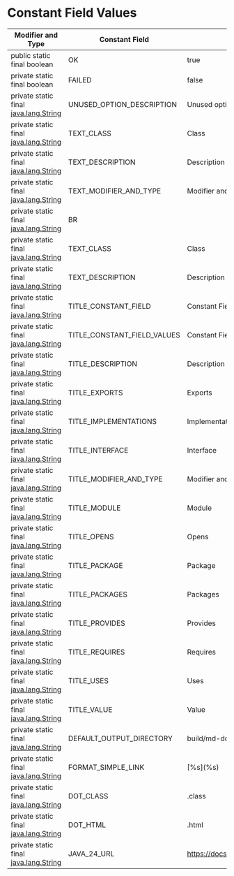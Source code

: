# Constant Field Values
| Modifier and Type                                                                                                            | Constant Field              | Value                                               |
|------------------------------------------------------------------------------------------------------------------------------|-----------------------------|-----------------------------------------------------|
| public static final  boolean                                                                                                 | OK                          | true                                                |
| private static final  boolean                                                                                                | FAILED                      | false                                               |
| private static final  [java.lang.String](https://docs.oracle.com/en/java/javase/24/docs/api/java.base/java/lang/String.html) | UNUSED_OPTION_DESCRIPTION   | Unused option                                       |
| private static final  [java.lang.String](https://docs.oracle.com/en/java/javase/24/docs/api/java.base/java/lang/String.html) | TEXT_CLASS                  | Class                                               |
| private static final  [java.lang.String](https://docs.oracle.com/en/java/javase/24/docs/api/java.base/java/lang/String.html) | TEXT_DESCRIPTION            | Description                                         |
| private static final  [java.lang.String](https://docs.oracle.com/en/java/javase/24/docs/api/java.base/java/lang/String.html) | TEXT_MODIFIER_AND_TYPE      | Modifier and Type                                   |
| private static final  [java.lang.String](https://docs.oracle.com/en/java/javase/24/docs/api/java.base/java/lang/String.html) | BR                          | <br/>                                               |
| private static final  [java.lang.String](https://docs.oracle.com/en/java/javase/24/docs/api/java.base/java/lang/String.html) | TEXT_CLASS                  | Class                                               |
| private static final  [java.lang.String](https://docs.oracle.com/en/java/javase/24/docs/api/java.base/java/lang/String.html) | TEXT_DESCRIPTION            | Description                                         |
| private static final  [java.lang.String](https://docs.oracle.com/en/java/javase/24/docs/api/java.base/java/lang/String.html) | TITLE_CONSTANT_FIELD        | Constant Field                                      |
| private static final  [java.lang.String](https://docs.oracle.com/en/java/javase/24/docs/api/java.base/java/lang/String.html) | TITLE_CONSTANT_FIELD_VALUES | Constant Field Values                               |
| private static final  [java.lang.String](https://docs.oracle.com/en/java/javase/24/docs/api/java.base/java/lang/String.html) | TITLE_DESCRIPTION           | Description                                         |
| private static final  [java.lang.String](https://docs.oracle.com/en/java/javase/24/docs/api/java.base/java/lang/String.html) | TITLE_EXPORTS               | Exports                                             |
| private static final  [java.lang.String](https://docs.oracle.com/en/java/javase/24/docs/api/java.base/java/lang/String.html) | TITLE_IMPLEMENTATIONS       | Implementations                                     |
| private static final  [java.lang.String](https://docs.oracle.com/en/java/javase/24/docs/api/java.base/java/lang/String.html) | TITLE_INTERFACE             | Interface                                           |
| private static final  [java.lang.String](https://docs.oracle.com/en/java/javase/24/docs/api/java.base/java/lang/String.html) | TITLE_MODIFIER_AND_TYPE     | Modifier and Type                                   |
| private static final  [java.lang.String](https://docs.oracle.com/en/java/javase/24/docs/api/java.base/java/lang/String.html) | TITLE_MODULE                | Module                                              |
| private static final  [java.lang.String](https://docs.oracle.com/en/java/javase/24/docs/api/java.base/java/lang/String.html) | TITLE_OPENS                 | Opens                                               |
| private static final  [java.lang.String](https://docs.oracle.com/en/java/javase/24/docs/api/java.base/java/lang/String.html) | TITLE_PACKAGE               | Package                                             |
| private static final  [java.lang.String](https://docs.oracle.com/en/java/javase/24/docs/api/java.base/java/lang/String.html) | TITLE_PACKAGES              | Packages                                            |
| private static final  [java.lang.String](https://docs.oracle.com/en/java/javase/24/docs/api/java.base/java/lang/String.html) | TITLE_PROVIDES              | Provides                                            |
| private static final  [java.lang.String](https://docs.oracle.com/en/java/javase/24/docs/api/java.base/java/lang/String.html) | TITLE_REQUIRES              | Requires                                            |
| private static final  [java.lang.String](https://docs.oracle.com/en/java/javase/24/docs/api/java.base/java/lang/String.html) | TITLE_USES                  | Uses                                                |
| private static final  [java.lang.String](https://docs.oracle.com/en/java/javase/24/docs/api/java.base/java/lang/String.html) | TITLE_VALUE                 | Value                                               |
| private static final  [java.lang.String](https://docs.oracle.com/en/java/javase/24/docs/api/java.base/java/lang/String.html) | DEFAULT_OUTPUT_DIRECTORY    | build/md-docs                                       |
| private static final  [java.lang.String](https://docs.oracle.com/en/java/javase/24/docs/api/java.base/java/lang/String.html) | FORMAT_SIMPLE_LINK          | \[%s](%s)                                           |
| private static final  [java.lang.String](https://docs.oracle.com/en/java/javase/24/docs/api/java.base/java/lang/String.html) | DOT_CLASS                   | .class                                              |
| private static final  [java.lang.String](https://docs.oracle.com/en/java/javase/24/docs/api/java.base/java/lang/String.html) | DOT_HTML                    | .html                                               |
| private static final  [java.lang.String](https://docs.oracle.com/en/java/javase/24/docs/api/java.base/java/lang/String.html) | JAVA_24_URL                 | https://docs.oracle.com/en/java/javase/24/docs/api/ |
